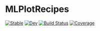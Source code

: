 # MLPlotRecipes

[![Stable](https://img.shields.io/badge/docs-stable-blue.svg)](https://john-waczak.github.io/MLPlotRecipes.jl/stable/)
[![Dev](https://img.shields.io/badge/docs-dev-blue.svg)](https://john-waczak.github.io/MLPlotRecipes.jl/dev/)
[![Build Status](https://github.com/john-waczak/MLPlotRecipes.jl/actions/workflows/CI.yml/badge.svg?branch=main)](https://github.com/john-waczak/MLPlotRecipes.jl/actions/workflows/CI.yml?query=branch%3Amain)
[![Coverage](https://codecov.io/gh/john-waczak/MLPlotRecipes.jl/branch/main/graph/badge.svg)](https://codecov.io/gh/john-waczak/MLPlotRecipes.jl)
